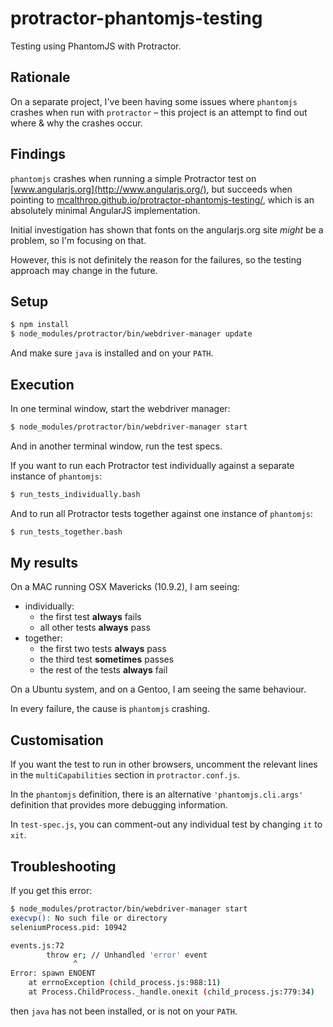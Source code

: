 protractor-phantomjs-testing
============================

Testing using PhantomJS with Protractor.


## Rationale

On a separate project, I've been having some issues where `phantomjs` crashes when run with `protractor` – this project is an attempt to find out where & why the crashes occur.

## Findings

`phantomjs` crashes when running a simple Protractor test on [www.angularjs.org](http://www.angularjs.org/), but succeeds when pointing to [mcalthrop.github.io/protractor-phantomjs-testing/](http://mcalthrop.github.io/protractor-phantomjs-testing/), which is an absolutely minimal AngularJS implementation.

Initial investigation has shown that fonts on the angularjs.org site _might_ be a problem, so I'm focusing on that.

However, this is not definitely the reason for the failures, so the testing approach may change in the future.

## Setup

``` sh
$ npm install
$ node_modules/protractor/bin/webdriver-manager update
```

And make sure `java` is installed and on your `PATH`.

## Execution

In one terminal window, start the webdriver manager:
``` sh
$ node_modules/protractor/bin/webdriver-manager start
```

And in another terminal window, run the test specs.

If you want to run each Protractor test individually against a separate instance of `phantomjs`:
``` sh
$ run_tests_individually.bash
```

And to run all Protractor tests together against one instance of `phantomjs`:
``` sh
$ run_tests_together.bash
```

## My results

On a MAC running OSX Mavericks (10.9.2), I am seeing:

* individually:
    * the first test **always** fails
    * all other tests **always** pass
* together:
    * the first two tests **always** pass
    * the third test **sometimes** passes
    * the rest of the tests **always** fail

On a Ubuntu system, and on a Gentoo, I am seeing the same behaviour.

In every failure, the cause is `phantomjs` crashing.

## Customisation

If you want the test to run in other browsers, uncomment the relevant lines in the `multiCapabilities` section in `protractor.conf.js`.

In the `phantomjs` definition, there is an alternative `'phantomjs.cli.args'` definition that provides more debugging information.

In `test-spec.js`, you can comment-out any individual test by changing `it` to `xit`.

## Troubleshooting

If you get this error:

``` sh
$ node_modules/protractor/bin/webdriver-manager start
execvp(): No such file or directory
seleniumProcess.pid: 10942

events.js:72
        throw er; // Unhandled 'error' event
              ^
Error: spawn ENOENT
    at errnoException (child_process.js:988:11)
    at Process.ChildProcess._handle.onexit (child_process.js:779:34)
```

then `java` has not been installed, or is not on your `PATH`.
